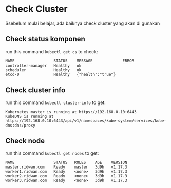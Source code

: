 # Check Cluster

Ssebelum mulai belajar, ada baiknya check cluster yang akan di gunakan

## Check status komponen

run this command `kubectl get cs` to check:
```
NAME                 STATUS    MESSAGE             ERROR
controller-manager   Healthy   ok
scheduler            Healthy   ok
etcd-0               Healthy   {"health":"true"}
```

## Check cluster info
run this command `kubectl cluster-info` to get:

```
Kubernetes master is running at https://192.168.0.10:6443
KubeDNS is running at https://192.168.0.10:6443/api/v1/namespaces/kube-system/services/kube-dns:dns/proxy

```

## Check node
run this command `kubectl get nodes` to get:

```
NAME                 STATUS   ROLES    AGE    VERSION
master.ridwan.com    Ready    master   3d9h   v1.17.3
worker1.ridwan.com   Ready    <none>   3d9h   v1.17.3
worker2.ridwan.com   Ready    <none>   3d9h   v1.17.3
worker3.ridwan.com   Ready    <none>   3d9h   v1.17.3